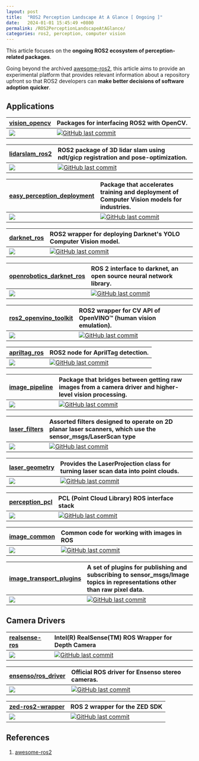 ```yaml
---
layout: post
title:  "ROS2 Perception Landscape At A Glance [ Ongoing ]"
date:   2024-01-01 15:45:49 +0800
permalink: /ROS2PerceptionLandscapeAtAGlance/
categories: ros2, perception, computer vision
---
```




This article focuses on the **ongoing ROS2 ecosystem of perception-related packages**. 

Going beyond the archived [awesome-ros2](https://github.com/fkromer/awesome-ros2/), this article aims to provide an experimental platform that provides relevant information about a repository upfront so that ROS2 developers can **make better decisions of software adoption quicker**.  

## **Applications**

| [vision_opencv](https://github.com/ros-perception/vision_opencv/tree/ros2) | Packages for interfacing **ROS2** with **OpenCV**. |
|:----------|:----------|
| <img src="https://m3-markdown-badges.vercel.app/stars/3/2/ros-perception/vision_opencv"> | [![GitHub last commit](https://img.shields.io/github/last-commit/ros-perception/vision_opencv.svg?style=flat)]() |

| [lidarslam_ros2](https://github.com/rsasaki0109/lidarslam_ros2) | ROS2 package of **3D lidar slam** using ndt/gicp registration and pose-optimization. |
|:----------|:----------|
| <img src="https://m3-markdown-badges.vercel.app/stars/3/2/rsasaki0109/lidarslam_ros2">  | [![GitHub last commit](https://img.shields.io/github/last-commit/rsasaki0109/lidarslam_ros2.svg?style=flat)]() |

| [easy_perception_deployment](https://github.com/ros-industrial/easy_perception_deployment) | Package that accelerates **training** and **deployment** of Computer Vision models for industries. |
|:----------|:----------|
| <img src="https://m3-markdown-badges.vercel.app/stars/3/2/ros-industrial/easy_perception_deployment"> | [![GitHub last commit](https://img.shields.io/github/last-commit/ros-industrial/easy_perception_deployment.svg?style=flat)]() |

| [darknet_ros](https://github.com/leggedrobotics/darknet_ros/tree/ros2) | ROS2 wrapper for deploying Darknet's **YOLO** Computer Vision model. |
|:----------|:----------|
| <img src="https://m3-markdown-badges.vercel.app/stars/3/2/leggedrobotics/darknet_ros"> | [![GitHub last commit](https://img.shields.io/github/last-commit/leggedrobotics/darknet_ros.svg?style=flat)]() |

| [openrobotics_darknet_ros](https://github.com/ros2/openrobotics_darknet_ros/tree/ros2) | ROS 2 interface to darknet, an open source neural network library.  |
|:----------|:----------|
| <img src="https://m3-markdown-badges.vercel.app/stars/3/2/ros2/openrobotics_darknet_ros"> | [![GitHub last commit](https://img.shields.io/github/last-commit/ros2/openrobotics_darknet_ros.svg?style=flat)]() |

| [ros2_openvino_toolkit](https://github.com/intel/ros2_openvino_toolkit) | ROS2 wrapper for CV API of **OpenVINO™** (human vision emulation). |
|:----------|:----------|
| <img src="https://m3-markdown-badges.vercel.app/stars/3/2/intel/ros2_openvino_toolkit"> | [![GitHub last commit](https://img.shields.io/github/last-commit/intel/ros2_openvino_toolkit.svg?style=flat)]() |

| [apriltag_ros](https://github.com/christianrauch/apriltag_ros) | ROS2 node for **AprilTag** detection. |
|:----------|:----------|
| <img src="https://m3-markdown-badges.vercel.app/stars/3/2/christianrauch/apriltag_ros"> | [![GitHub last commit](https://img.shields.io/github/last-commit/christianrauch/apriltag_ros.svg?style=flat)]() |

| [image_pipeline](https://github.com/ros-perception/image_pipeline) | Package that **bridges** between getting raw images from a camera driver and higher-level vision processing. |
|:----------|:----------|
| <img src="https://m3-markdown-badges.vercel.app/stars/3/2/ros-perception/image_pipeline"> | [![GitHub last commit](https://img.shields.io/github/last-commit/ros-perception/image_pipeline.svg?style=flat)]() |

| [laser_filters](https://github.com/ros-perception/laser_filters) | Assorted **filters** designed to operate on **2D planar laser scanners**, which use the sensor_msgs/LaserScan type |
|:----------|:----------|
| <img src="https://m3-markdown-badges.vercel.app/stars/3/2/ros-perception/laser_filters"> | [![GitHub last commit](https://img.shields.io/github/last-commit/ros-perception/laser_filters.svg?style=flat)]() |

| [laser_geometry](https://github.com/ros-perception/laser_geometry) | Provides the LaserProjection class for **turning laser scan data into point clouds**.  |
|:----------|:----------|
| <img src="https://m3-markdown-badges.vercel.app/stars/3/2/ros-perception/laser_geometry"> | [![GitHub last commit](https://img.shields.io/github/last-commit/ros-perception/laser_geometry.svg?style=flat)]() |

| [perception_pcl](https://github.com/ros-perception/perception_pcl) | **PCL** (Point Cloud Library) ROS interface stack  |
|:----------|:----------|
| <img src="https://m3-markdown-badges.vercel.app/stars/3/2/ros-industrial/easy_perception_deployment"> | [![GitHub last commit](https://img.shields.io/github/last-commit/ros-perception/perception_pcl.svg?style=flat)]() |

| [image_common](https://github.com/ros-perception/image_common) | Common code for working with images in ROS  |
|:----------|:----------|
| <img src="https://m3-markdown-badges.vercel.app/stars/3/2/ros-perception/image_common"> | [![GitHub last commit](https://img.shields.io/github/last-commit/ros-perception/image_common.svg?style=flat)]() |

| [image_transport_plugins](https://github.com/ros-perception/image_transport_plugins) | A set of plugins for **publishing** and **subscribing** to **sensor_msgs/Image** topics in representations other than raw pixel data.   |
|:----------|:----------|
| <img src="https://m3-markdown-badges.vercel.app/stars/3/2/ros-perception/image_transport_plugins"> | [![GitHub last commit](https://img.shields.io/github/last-commit/ros-perception/image_transport_plugins.svg?style=flat)]() |

## **Camera Drivers**

| [realsense-ros](https://github.com/IntelRealSense/realsense-ros) | **Intel**(R) **RealSense**(TM) ROS Wrapper for Depth Camera |
|:----------|:----------|
| <img src="https://m3-markdown-badges.vercel.app/stars/3/2/IntelRealSense/realsense-ros"> | [![GitHub last commit](https://img.shields.io/github/last-commit/IntelRealSense/realsense-ros.svg?style=flat)]() |

| [ensenso/ros_driver](https://github.com/ensenso/ros_driver) | Official ROS driver for **Ensenso** stereo cameras. |
|:----------|:----------|
| <img src="https://m3-markdown-badges.vercel.app/stars/3/2/ensenso/ros_driver"> | [![GitHub last commit](https://img.shields.io/github/last-commit/ensenso/ros_driver.svg?style=flat)]() |

| [zed-ros2-wrapper](https://github.com/stereolabs/zed-ros2-wrapper) | ROS 2 wrapper for the **ZED** SDK  |
|:----------|:----------|
| <img src="https://m3-markdown-badges.vercel.app/stars/3/2/stereolabs/zed-ros2-wrapper"> | [![GitHub last commit](https://img.shields.io/github/last-commit/stereolabs/zed-ros2-wrapper.svg?style=flat)]() |

## **References**
1. [awesome-ros2](https://github.com/fkromer/awesome-ros2/)